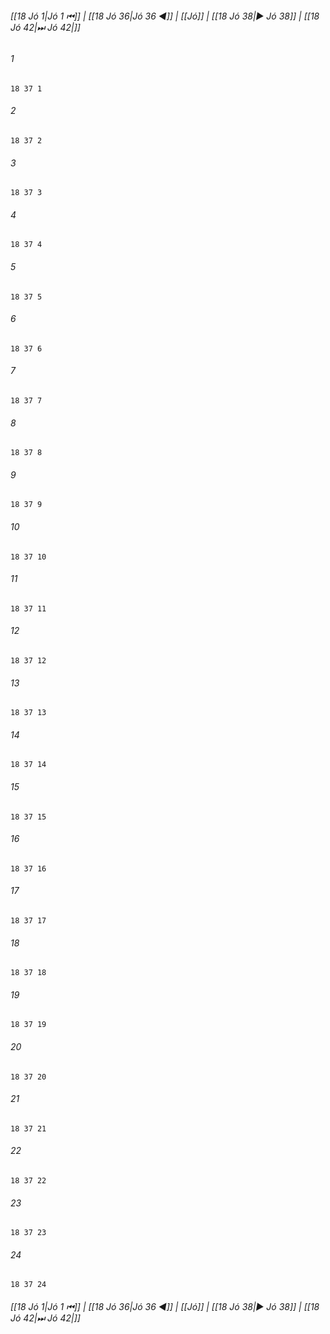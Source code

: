 
###### [[18 Jó 1|Jó 1 ⏮]] | [[18 Jó 36|Jó 36 ◀]] | [[Jó]] | [[18 Jó 38|▶ Jó 38]] | [[18 Jó 42|⏭ Jó 42|]]

###### 1
``` verse
18 37 1 
```
###### 2
``` verse
18 37 2 
```
###### 3
``` verse
18 37 3 
```
###### 4
``` verse
18 37 4 
```
###### 5
``` verse
18 37 5 
```
###### 6
``` verse
18 37 6 
```
###### 7
``` verse
18 37 7 
```
###### 8
``` verse
18 37 8 
```
###### 9
``` verse
18 37 9 
```
###### 10
``` verse
18 37 10 
```
###### 11
``` verse
18 37 11 
```
###### 12
``` verse
18 37 12 
```
###### 13
``` verse
18 37 13 
```
###### 14
``` verse
18 37 14 
```
###### 15
``` verse
18 37 15 
```
###### 16
``` verse
18 37 16 
```
###### 17
``` verse
18 37 17 
```
###### 18
``` verse
18 37 18 
```
###### 19
``` verse
18 37 19 
```
###### 20
``` verse
18 37 20 
```
###### 21
``` verse
18 37 21 
```
###### 22
``` verse
18 37 22 
```
###### 23
``` verse
18 37 23 
```
###### 24
``` verse
18 37 24 
```

###### [[18 Jó 1|Jó 1 ⏮]] | [[18 Jó 36|Jó 36 ◀]] | [[Jó]] | [[18 Jó 38|▶ Jó 38]] | [[18 Jó 42|⏭ Jó 42|]]

